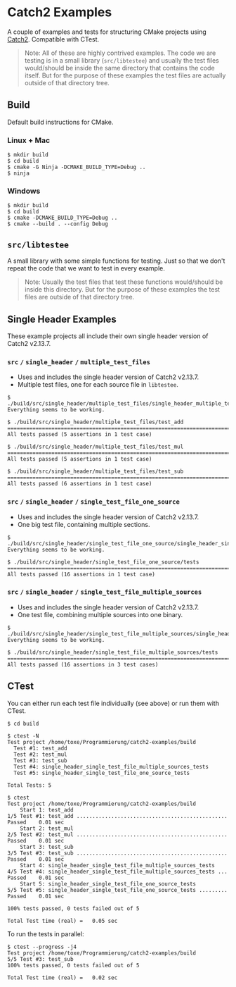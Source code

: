 # Catch2 Examples

A couple of examples and tests for structuring CMake projects using [Catch2](https://github.com/catchorg/Catch2). Compatible with CTest.

> Note: All of these are highly contrived examples. The code we are testing is in a small library (`src/libtestee`) and usually the test files would/should be inside the same directory that contains the code itself. But for the purpose of these examples the test files are actually outside of that directory tree.

## Build

Default build instructions for CMake.

### Linux + Mac

```
$ mkdir build
$ cd build
$ cmake -G Ninja -DCMAKE_BUILD_TYPE=Debug ..
$ ninja
```

### Windows

```
$ mkdir build
$ cd build
$ cmake -DCMAKE_BUILD_TYPE=Debug ..
$ cmake --build . --config Debug
```

## `src/libtestee`

A small library with some simple functions for testing. Just so that we don't repeat the code that we want to test in every example.

> Note: Usually the test files that test these functions would/should be inside this directory. But for the purpose of these examples the test files are outside of that directory tree.

## Single Header Examples

These example projects all include their own single header version of Catch2 v2.13.7.

### `src` `/` `single_header` `/` `multiple_test_files`

- Uses and includes the single header version of Catch2 v2.13.7.
- Multiple test files, one for each source file in `libtestee`.

```
$ ./build/src/single_header/multiple_test_files/single_header_multiple_test_files
Everything seems to be working.

$ ./build/src/single_header/multiple_test_files/test_add
===============================================================================
All tests passed (5 assertions in 1 test case)

$ ./build/src/single_header/multiple_test_files/test_mul
===============================================================================
All tests passed (5 assertions in 1 test case)

$ ./build/src/single_header/multiple_test_files/test_sub
===============================================================================
All tests passed (6 assertions in 1 test case)
```

### `src` `/` `single_header` `/` `single_test_file_one_source`

- Uses and includes the single header version of Catch2 v2.13.7.
- One big test file, containing multiple sections.

```
$ ./build/src/single_header/single_test_file_one_source/single_header_single_test_file_one_source
Everything seems to be working.

$ ./build/src/single_header/single_test_file_one_source/tests
===============================================================================
All tests passed (16 assertions in 1 test case)
```

### `src` `/` `single_header` `/` `single_test_file_multiple_sources`

- Uses and includes the single header version of Catch2 v2.13.7.
- One test file, combining multiple sources into one binary.

```
$ ./build/src/single_header/single_test_file_multiple_sources/single_header_single_test_file_multiple_sources
Everything seems to be working.

$ ./build/src/single_header/single_test_file_multiple_sources/tests
===============================================================================
All tests passed (16 assertions in 3 test cases)
```

## CTest

You can either run each test file individually (see above) or run them with CTest.

```
$ cd build

$ ctest -N
Test project /home/toxe/Programmierung/catch2-examples/build
  Test #1: test_add
  Test #2: test_mul
  Test #3: test_sub
  Test #4: single_header_single_test_file_multiple_sources_tests
  Test #5: single_header_single_test_file_one_source_tests

Total Tests: 5

$ ctest
Test project /home/toxe/Programmierung/catch2-examples/build
    Start 1: test_add
1/5 Test #1: test_add ................................................   Passed    0.01 sec
    Start 2: test_mul
2/5 Test #2: test_mul ................................................   Passed    0.01 sec
    Start 3: test_sub
3/5 Test #3: test_sub ................................................   Passed    0.01 sec
    Start 4: single_header_single_test_file_multiple_sources_tests
4/5 Test #4: single_header_single_test_file_multiple_sources_tests ...   Passed    0.01 sec
    Start 5: single_header_single_test_file_one_source_tests
5/5 Test #5: single_header_single_test_file_one_source_tests .........   Passed    0.01 sec

100% tests passed, 0 tests failed out of 5

Total Test time (real) =   0.05 sec
```

To run the tests in parallel:

```
$ ctest --progress -j4
Test project /home/toxe/Programmierung/catch2-examples/build
5/5 Test #3: test_sub
100% tests passed, 0 tests failed out of 5

Total Test time (real) =   0.02 sec
```
